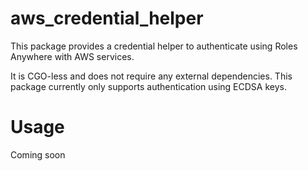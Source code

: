 # aws_credential_helper

This package provides a credential helper to authenticate using Roles Anywhere with AWS services.

It is CGO-less and does not require any external dependencies.
This package currently only supports authentication using ECDSA keys.

# Usage

Coming soon